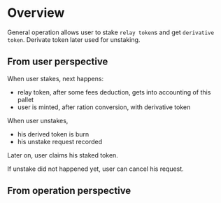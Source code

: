 # Overview

General operation allows user to stake `relay token`s and get `derivative token`.
Derivate token later used for unstaking. 

## From user perspective

When user stakes, next happens:
- relay token, after some fees deduction, gets into accounting of this pallet
- user is minted, after ration conversion, with derivative token


When user unstakes,
- his derived token is burn
- his unstake request recorded


Later on, user claims his staked token.

If unstake did not happened yet, user can cancel his request. 

## From operation perspective